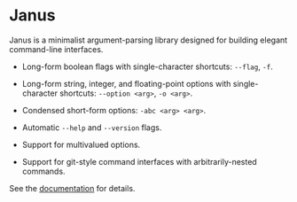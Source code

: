# Janus

Janus is a minimalist argument-parsing library designed for building elegant command-line interfaces.

* Long-form boolean flags with single-character shortcuts: `--flag`, `-f`.

* Long-form string, integer, and floating-point options with
  single-character shortcuts: `--option <arg>`, `-o <arg>`.

* Condensed short-form options: `-abc <arg> <arg>`.

* Automatic `--help` and `--version` flags.

* Support for multivalued options.

* Support for git-style command interfaces with arbitrarily-nested commands.

See the [documentation][docs] for details.

[docs]: http://mulholland.xyz/docs/janus/
